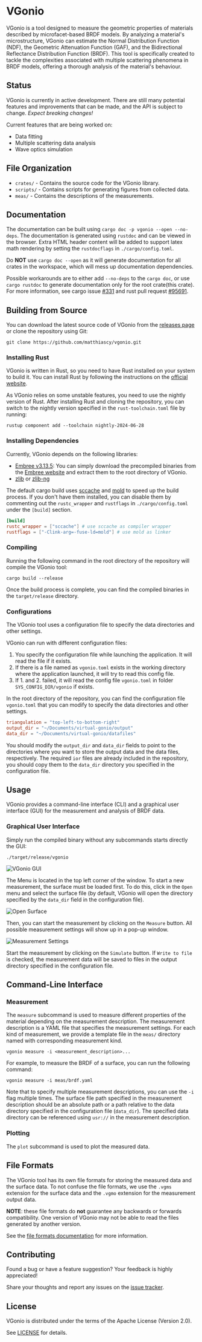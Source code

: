 # VGonio

VGonio is a tool designed to measure the geometric properties of materials described by microfacet-based BRDF
models. By analyzing a material's microstructure, VGonio can estimate the Normal Distribution Function (NDF), the
Geometric Attenuation Function (GAF), and the Bidirectional Reflectance Distribution Function (BRDF). This tool is
specifically created to tackle the complexities associated with multiple scattering phenomena in BRDF models, offering a
thorough analysis of the material's behaviour.

## Status

VGonio is currently in active development. There are still many potential features and improvements that can be made,
and the API is subject to change. *Expect breaking changes!*

Current features that are being worked on:

* Data fitting
* Multiple scattering data analysis
* Wave optics simulation

## File Organization

* `crates/` - Contains the source code for the VGonio library.
* `scripts/` - Contains scripts for generating figures from collected data.
* `meas/` - Contains the descriptions of the measurements.

## Documentation

The documentation can be built using `cargo doc -p vgonio --open --no-deps`. The documentation is generated using
`rustdoc` and can be viewed in the browser. Extra HTML header content will be added to support latex math rendering by
setting the `rustdocflags` in
`./cargo/config.toml`.

Do **NOT** use `cargo doc --open` as it will generate documentation for all crates in the workspace, which will mess up
documentation dependencies.

Possible workarounds are to either add
`--no-deps` to the `cargo doc`, or use `cargo rustdoc` to generate documentation only for the root crate(this crate).
For more information, see cargo issue [#331](https://github.com/rust-lang/cargo/issues/331)
and rust pull request [#95691](https://github.com/rust-lang/rust/pull/95691).

## Building from Source

You can download the latest source code of VGonio from
the [releases page](https://github.com/matthiascy/vgonio/releases)
or clone the repository using Git:

```shell
git clone https://github.com/matthiascy/vgonio.git
```

### Installing Rust

VGonio is written in Rust, so you need to have Rust installed on your system to build it. You can install Rust by
following the instructions on the [official website](https://www.rust-lang.org/tools/install).

As VGonio relies on some unstable features, you need to use the nightly version of Rust. After installing Rust and
cloning the repository, you can switch to the nightly version specified in the `rust-toolchain.toml` file by running:

```shell
rustup component add --toolchain nightly-2024-06-28
```

### Installing Dependencies

Currently, VGonio depends on the following libraries:

* [Embree v3.13.5](https://www.embree.org/):
  You can simply download the precompiled binaries from the [Embree website](https://www.embree.org/downloads.html)
  and extract them to the root directory of VGonio.
* [zlib](https://zlib.net/) or [zlib-ng](https://github.com/zlib-ng/zlib-ng)

The default cargo build uses [sccache](https://github.com/mozilla/sccache) and [mold](https://github.com/rui314/mold) to
speed up the build process. If you don't have them installed, you can disable them by commenting out the `rustc_wrapper`
and `rustflags` in `./cargo/config.toml` under the `[build]` section.

```toml
[build]
rustc_wrapper = ["sccache"] # use sccache as compiler wrapper
rustflags = ["-Clink-arg=-fuse-ld=mold"] # use mold as linker
```

### Compiling

Running the following command in the root directory of the repository will compile the VGonio tool:

```shell
cargo build --release
```

Once the build process is complete, you can find the compiled binaries in the `target/release` directory.

### Configurations

The VGonio tool uses a configuration file to specify the data directories and other settings.

VGonio can run with different configuration files:

1. You specify the configuration file while launching the application. It will read the file if it exists.
2. If there is a file named as `vgonio.toml` exists in the working directory where the application launched, it will try
   to read this config file.
3. If 1. and 2. failed, it will read the config file `vgonio.toml` in folder `SYS_CONFIG_DIR/vgonio` if exists.

In the root directory of the repository, you can find the configuration file `vgonio.toml` that you can modify to
specify the data directories and other settings.

```toml
triangulation = "top-left-to-bottom-right"
output_dir = "~/Documents/virtual-gonio/output"
data_dir = "~/Documents/virtual-gonio/datafiles"
```

You should modify the `output_dir` and `data_dir` fields to point to the directories where you want to store the output
data and the data files, respectively. The required `ior` files are already included in the repository, you should copy
them to the `data_dir` directory you specified in the configuration file.

## Usage

VGonio provides a command-line interface (CLI) and a graphical user interface (GUI) for the measurement and analysis of
BRDF data.

### Graphical User Interface

Simply run the compiled binary without any subcommands starts directly the GUI:

```shell
./target/release/vgonio
```

![VGonio GUI](./misc/imgs/vgonio-gui.png)

The Menu is located in the top left corner of the window.
To start a new measurement, the surface must be loaded first. To do this,
click in the `Open` menu and select the surface file (by default, VGonio will open the directory specified by the
`data_dir` field in the configuration file).

![Open Surface](./misc/imgs/vgonio-open.png)

Then, you can start the measurement by clicking on the `Measure` button. All possible measurement settings will show up
in a pop-up window.

![Measurement Settings](./misc/imgs/vgonio-measure.png)

Start the measurement by clicking on the `Simulate` button. If `Write to file` is checked, the measurement data will be
saved to files in the output directory specified in the configuration file.

## Command-Line Interface

### Measurement

The `measure` subcommand is used to measure different properties of the material depending on the measurement
description.
The measurement description is a YAML file that specifies the measurement settings.
For each kind of measurement, we provide a template file in the `meas/` directory named with corresponding measurement
kind.

```shell
vgonio measure -i <measurement_description>...
```

For example, to measure the BRDF of a surface, you can run the following command:

```shell
vgonio measure -i meas/brdf.yaml
```

Note that to specify multiple measurement descriptions, you can use the `-i` flag multiple times. The surface file path
specified in the measurement description should be an absolute path or a path relative to the data directory specified
in the configuration file (`data_dir`). The specified data directory can be referenced using `usr://` in the measurement
description.

### Plotting

The `plot` subcommand is used to plot the measured data.

## File Formats

The VGonio tool has its own file formats for storing the measured data and the surface data. To not confuse the file
formats, we use the `.vgms` extension for the surface data and the `.vgmo` extension for the measurement output data.

**NOTE**: these file formats do **not** guarantee any backwards or forwards compatibility. One version of VGonio may not
be able to read the files generated by another version.

See the [file formats documentation](./FORMATS.md) for more information.

## Contributing

Found a bug or have a feature suggestion? Your feedback is highly appreciated!

Share your thoughts and report any issues on the [issue tracker](https://github.com/matthiascy/vgonio/issues).

## License

VGonio is distributed under the terms of the Apache License (Version 2.0).

See [LICENSE](LICENSE) for details.